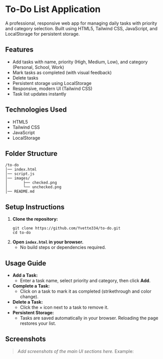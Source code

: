 # To-Do List Application

A professional, responsive web app for managing daily tasks with priority and category selection. Built using HTML5, Tailwind CSS, JavaScript, and LocalStorage for persistent storage.

## Features

- Add tasks with name, priority (High, Medium, Low), and category (Personal, School, Work)
- Mark tasks as completed (with visual feedback)
- Delete tasks
- Persistent storage using LocalStorage
- Responsive, modern UI (Tailwind CSS)
- Task list updates instantly

## Technologies Used

- HTML5
- Tailwind CSS
- JavaScript
- LocalStorage

## Folder Structure

```
/to-do
│── index.html
│── script.js
│── images/
│       ├── checked.png
│       └── unchecked.png
│── README.md
```

## Setup Instructions

1. **Clone the repository:**
   ```
   git clone https://github.com/Yvette334/to-do.git
   cd to-do
   ```
2. **Open `index.html` in your browser.**
   - No build steps or dependencies required.

## Usage Guide

- **Add a Task:**
  - Enter a task name, select priority and category, then click **Add**.
- **Complete a Task:**
  - Click on a task to mark it as completed (strikethrough and color change).
- **Delete a Task:**
  - Click the × icon next to a task to remove it.
- **Persistent Storage:**
  - Tasks are saved automatically in your browser. Reloading the page restores your list.

## Screenshots

> _Add screenshots of the main UI sections here._
> Example:
